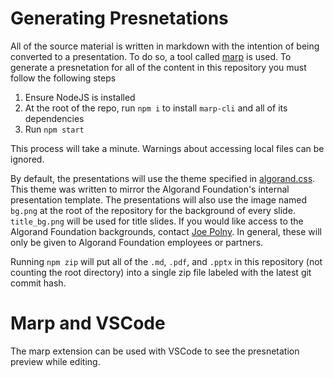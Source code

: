 # Generating Presnetations

All of the source material is written in markdown with the intention of being converted to a presentation. To do so, a tool called [marp](https://marp.app/) is used. To generate a presnetation for all of the content in this repository you must follow the following steps

1. Ensure NodeJS is installed
2. At the root of the repo, run `npm i` to install `marp-cli` and all of its dependencies
3. Run `npm start`

This process will take a minute. Warnings about accessing local files can be ignored. 

By default, the presentations will use the theme specified in [algorand.css](./algorand.css). This theme was written to mirror the Algorand Foundation's internal presentation template. The presentations will also use the image named `bg.png` at the root of the repository for the background of every slide. `title_bg.png` will be used for title slides. If you would like access to the Algorand Foundation backgrounds, contact [Joe Polny](https://github.com/joe-p). In general, these will only be given to Algorand Foundation employees or partners.

Running `npm zip` will put all of the `.md`, `.pdf`, and `.pptx` in this repository (not counting the root directory) into a single zip file labeled with the latest git commit hash.

# Marp and VSCode

The marp extension can be used with VSCode to see the presnetation preview while editing.